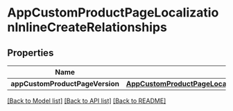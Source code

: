 # AppCustomProductPageLocalizationInlineCreateRelationships

## Properties
Name | Type | Description | Notes
------------ | ------------- | ------------- | -------------
**appCustomProductPageVersion** | [**AppCustomProductPageLocalizationInlineCreateRelationshipsAppCustomProductPageVersion**](AppCustomProductPageLocalizationInlineCreateRelationshipsAppCustomProductPageVersion.md) |  | [optional] 

[[Back to Model list]](../README.md#documentation-for-models) [[Back to API list]](../README.md#documentation-for-api-endpoints) [[Back to README]](../README.md)


